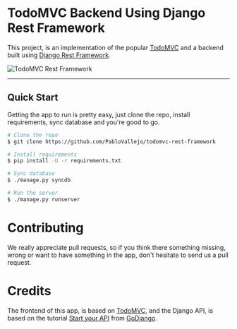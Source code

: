 TodoMVC Backend Using Django Rest Framework
======================================

This project, is an implementation of the popular [TodoMVC](http://todomvc.com/) and a backend built using [Django Rest Framework](http://www.django-rest-framework.org/).

![TodoMVC Rest Framework]()

<hr />

## Quick Start

Getting the app to run is pretty easy, just clone the repo, install requirements, sync database and you're good to go.

```bash
# Clone the repo
$ git clone https://github.com/PabloVallejo/todomvc-rest-framework

# Install requirements
$ pip install -U -r requirements.txt

# Sync database
$ ./manage.py syncdb

# Run the server
$ ./manage.py runserver
```

# Contributing
We really appreciate pull requests, so if you think there something missing, wrong or want to have something in the app, don't hesitate to send us a pull request.

# Credits
The frontend of this app, is based on [TodoMVC](http://todomvc.com/), and the Django API, is based on the  tutorial [Start your API](https://godjango.com/41-start-your-api-django-rest-framework-part-1/) from [GoDjango](https://godjango.com/).